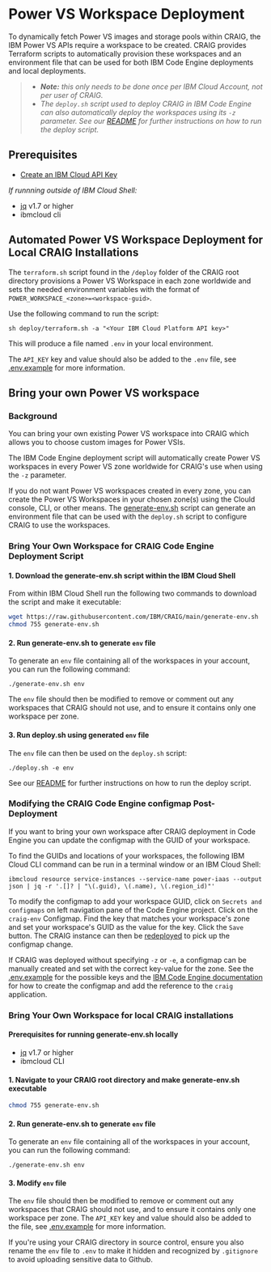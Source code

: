 # Power VS Workspace Deployment

To dynamically fetch Power VS images and storage pools within CRAIG, the IBM Power VS APIs require a workspace to be created. CRAIG provides Terraform scripts to automatically provision these workspaces and an environment file that can be used for both IBM Code Engine deployments and local deployments.

>* _**Note:** this only needs to be done once per IBM Cloud Account, not per user of CRAIG._
>* _The `deploy.sh` script used to deploy CRAIG in IBM Code Engine can also automatically deploy the workspaces using its `-z` parameter. See our [README](../README.md#deploying-to-ibm-code-engine) for further instructions on how to run the deploy script._

## Prerequisites
- [Create an IBM Cloud API Key](https://cloud.ibm.com/docs/account?topic=account-userapikey&interface=ui#create_user_key)

_If runnning outside of IBM Cloud Shell:_
- [jq](https://jqlang.github.io/jq/) v1.7 or higher
- ibmcloud cli

## Automated Power VS Workspace Deployment for Local CRAIG Installations

The `terraform.sh` script found in the `/deploy` folder of the CRAIG root directory provisions a Power VS Workspace in each zone worldwide and sets the needed environment variables with the format of `POWER_WORKSPACE_<zone>=<workspace-guid>`.

Use the following command to run the script:
```shell
sh deploy/terraform.sh -a "<Your IBM Cloud Platform API key>"
```

This will produce a file named `.env` in your local environment. 

The `API_KEY` key and value should also be added to the `.env` file, see [.env.example](../.env.example) for more information.


## Bring your own Power VS workspace

### Background
You can bring your own existing Power VS workspace into CRAIG which allows you to choose custom images for Power VSIs.

The IBM Code Engine deployment script will automatically create Power VS workspaces in every Power VS zone worldwide for CRAIG's use when using the `-z` parameter.

If you do not want Power VS workspaces created in every zone, you can create the Power VS Workspaces in your chosen zone(s) using the Clould console, CLI, or other means. The [generate-env.sh](../generate-env.sh) script can generate an environment file that can be used with the `deploy.sh` script to configure CRAIG to use the workspaces. 

### Bring Your Own Workspace for CRAIG Code Engine Deployment Script

#### 1. Download the generate-env.sh script within the IBM Cloud Shell
From within IBM Cloud Shell run the following two commands to download the script and make it executable:
```bash
wget https://raw.githubusercontent.com/IBM/CRAIG/main/generate-env.sh
chmod 755 generate-env.sh
```
#### 2. Run generate-env.sh to generate `env` file
To generate an `env` file containing all of the workspaces in your account, you can run the following command:

```
./generate-env.sh env
```

The `env` file should then be modified to remove or comment out any workspaces that CRAIG should not use, and to ensure it contains only one workspace per zone.

#### 3. Run deploy.sh using generated `env` file
The `env` file can then be used on the `deploy.sh` script:

```
./deploy.sh -e env
```

See our [README](../README.md#deploying-to-ibm-code-engine) for further instructions on how to run the deploy script.

### Modifying the CRAIG Code Engine configmap Post-Deployment
If you want to bring your own workspace after CRAIG deployment in Code Engine you can update the configmap with the GUID of your workspace.

To find the GUIDs and locations of your workspaces, the following IBM Cloud CLI command can be run in a terminal window or an IBM Cloud Shell:

```
ibmcloud resource service-instances --service-name power-iaas --output json | jq -r '.[]? | "\(.guid), \(.name), \(.region_id)"'
```

To modify the configmap to add your workspace GUID, click on `Secrets and configmaps` on left navigation pane of the Code Engine project. Click on the `craig-env` Configmap. Find the key that matches your workspace's zone and set your workspace's GUID as the value for the key. Click the `Save` button. The CRAIG instance can then be [redeployed](#redeploying-the-craig-instance) to pick up the configmap change.

If CRAIG was deployed without specifying `-z` or `-e`, a configmap can be manually created and set with the correct key-value for the zone. See the [.env.example](../.env.example) for the possible keys and the [IBM Code Engine documentation](https://cloud.ibm.com/docs/codeengine?topic=codeengine-configmap) for how to create the configmap and add the reference to the `craig` application.


### Bring Your Own Workspace for local CRAIG installations


#### Prerequisites for running generate-env.sh locally
- [jq](https://jqlang.github.io/jq/) v1.7 or higher
- ibmcloud CLI

#### 1. Navigate to your CRAIG root directory and make generate-env.sh executable

```bash
chmod 755 generate-env.sh
```
#### 2. Run generate-env.sh to generate `env` file
To generate an `env` file containing all of the workspaces in your account, you can run the following command:

```
./generate-env.sh env
```
#### 3. Modify `env` file
The `env` file should then be modified to remove or comment out any workspaces that CRAIG should not use, and to ensure it contains only one workspace per zone. The `API_KEY` key and value should also be added to the file, see [.env.example](../.env.example) for more information.

If you're using your CRAIG directory in source control, ensure you also rename the `env` file to `.env` to make it hidden and recognized by `.gitignore` to avoid uploading sensitive data to Github.
